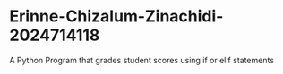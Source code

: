 # Erinne-Chizalum-Zinachidi-2024714118
A Python Program that grades student scores using if or elif statements
